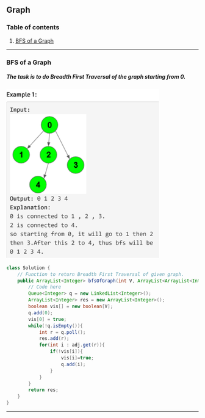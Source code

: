## Graph
### Table of contents
1. [BFS of a Graph](#bfs) 

---
### BFS of a Graph <a name="bfs"></a>
##### The task is to do Breadth First Traversal of the graph starting from 0.
<a href="url"><img src="https://github.com/Ushnesha/GeeksForGeeks-Solutions/blob/master/images/Graph/bfs%20of%20graph.PNG" width="400"></a>
```java
class Solution {
    // Function to return Breadth First Traversal of given graph.
    public ArrayList<Integer> bfsOfGraph(int V, ArrayList<ArrayList<Integer>> adj) {
        // Code here
        Queue<Integer> q = new LinkedList<Integer>();
        ArrayList<Integer> res = new ArrayList<Integer>();
        boolean vis[] = new boolean[V];
        q.add(0);
        vis[0] = true;
        while(!q.isEmpty()){
            int r = q.poll();
            res.add(r);
            for(int i : adj.get(r)){
                if(!vis[i]){
                    vis[i]=true;
                    q.add(i);
                }
            }
        }
        return res;
    }
}
```
---
